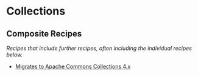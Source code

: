 # Collections

## Composite Recipes

_Recipes that include further recipes, often including the individual recipes below._

* [Migrates to Apache Commons Collections 4.x](./upgradeapachecommonscollections_3_4.md)


